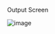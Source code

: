 Output Screen

![image](https://github.com/Kranthibojedla/20J41A0509/assets/118332687/23b64a6b-5141-462e-8e66-203f45d49f4a)
